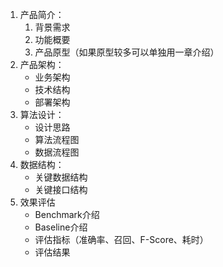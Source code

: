 1.  产品简介：
    1.  背景需求
    2.  功能概要
    3.  产品原型（如果原型较多可以单独用一章介绍）
2.  产品架构：
    -   业务架构
    -   技术结构
    -   部署架构
3.  算法设计：
    -   设计思路
    -   算法流程图
    -   数据流程图
4.  数据结构：
    -   关键数据结构
    -   关键接口结构
5.  效果评估
    -   Benchmark介绍
    -   Baseline介绍
    -   评估指标（准确率、召回、F-Score、耗时）
    -   评估结果